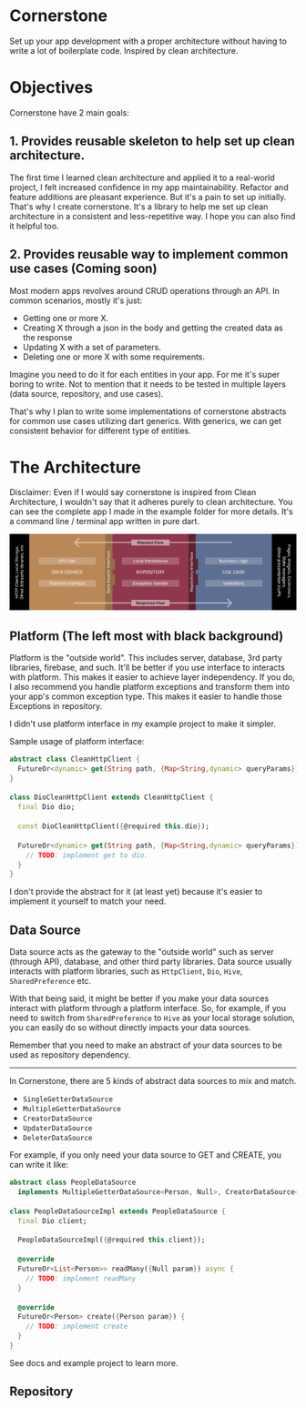 # Cornerstone

Set up your app development with a proper architecture without having to write a lot of boilerplate code. Inspired by clean architecture.

# Objectives

Cornerstone have 2 main goals:

## 1. Provides reusable skeleton to help set up clean architecture.

The first time I learned clean architecture and applied it to a real-world project, I felt increased confidence in my app maintainability. Refactor and feature additions are pleasant experience. But it's a pain to set up initially. That's why I create cornerstone. It's a library to help me set up clean architecture in a consistent and less-repetitive way. I hope you can also find it helpful too.

## 2. Provides reusable way to implement common use cases (Coming soon)

Most modern apps revolves around CRUD operations through an API. In common scenarios, mostly it's just:
- Getting one or more X.
- Creating X through a json in the body and getting the created data as the response
- Updating X with a set of parameters.
- Deleting one or more X with some requirements.

Imagine you need to do it for each entities in your app. For me it's super boring to write. Not to mention that it needs to be tested in multiple layers (data source, repository, and use cases).

That's why I plan to write some implementations of cornerstone abstracts for common use cases utilizing dart generics. With generics, we can get consistent behavior for different type of entities.

# The Architecture

Disclaimer: Even if I would say cornerstone is inspired from Clean Architecture, I wouldn't say that it adheres purely to clean architecture. You can see the complete app I made in the example folder for more details. It's a command line / terminal app written in pure dart.

<img src="https://raw.githubusercontent.com/moseskarunia/cornerstone/master/graphics/architecture.png" alt="Cornerstone Architecture">

## Platform (The left most with black background)

Platform is the "outside world". This includes server, database, 3rd party libraries, firebase, and such. It'll be better if you use interface to interacts with platform. This makes it easier to achieve layer independency. If you do, I also recommend you handle platform exceptions and transform them into your app's common exception type. This makes it easier to handle those Exceptions in repository.

I didn't use platform interface in my example project to make it simpler.

Sample usage of platform interface:

```dart
abstract class CleanHttpClient {
  FutureOr<dynamic> get(String path, {Map<String,dynamic> queryParams});
}

class DioCleanHttpClient extends CleanHttpClient {
  final Dio dio;

  const DioCleanHttpClient({@required this.dio});

  FutureOr<dynamic> get(String path, {Map<String,dynamic> queryParams}) async {
    // TODO: implement get to dio.
  }
}
```

I don't provide the abstract for it (at least yet) because it's easier to implement it yourself to match your need.

## Data Source

Data source acts as the gateway to the "outside world" such as server (through API), database, and other third party libraries. Data source usually interacts with platform libraries, such as `HttpClient`, `Dio`, `Hive`, `SharedPreference` etc.

With that being said, it might be better if you make your data sources interact with platform through a platform interface. So, for example, if you need to switch from `SharedPreference` to `Hive` as your local storage solution, you can easily do so without directly impacts your data sources.

Remember that you need to make an abstract of your data sources to be used as repository dependency.

-----

In Cornerstone, there are 5 kinds of abstract data sources to mix and match.
- `SingleGetterDataSource`
- `MultipleGetterDataSource`
- `CreatorDataSource`
- `UpdaterDataSource`
- `DeleterDataSource`

For example, if you only need your data source to GET and CREATE, you can write it like:

```dart
abstract class PeopleDataSource 
  implements MultipleGetterDataSource<Person, Null>, CreatorDataSource<Person,Person>{}

class PeopleDataSourceImpl extends PeopleDataSource {
  final Dio client;

  PeopleDataSourceImpl({@required this.client});

  @override
  FutureOr<List<Person>> readMany({Null param}) async {
    // TODO: implement readMany
  }

  @override
  FutureOr<Person> create({Person param}) {
    // TODO: implement create
  }
}

```

See docs and example project to learn more.

## Repository

